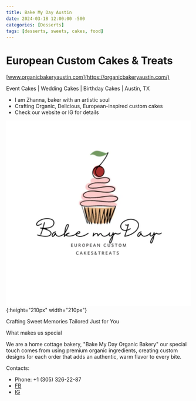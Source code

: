 ```yaml
---
title: Bake My Day Austin
date: 2024-03-18 12:00:00 -500
categories: [Desserts]
tags: [desserts, sweets, cakes, food]
---
```


# European Custom Cakes & Treats

[www.organicbakeryaustin.com](https://organicbakeryaustin.com/)

Event Cakes | Wedding Cakes | Birthday Cakes | Austin, TX

* I am Zhanna, baker with an artistic soul
* Crafting Organic, Delicious, European-inspired custom cakes
* Check our website or IG for details

![img-description](/images/bakemyday.jpg){:height="210px" width="210px"}

Crafting Sweet Memories Tailored Just for You

What makes us special

We are a home cottage bakery, "Bake My Day Organic Bakery" our special touch comes from using premium organic ingredients, creating custom designs for each order that adds an authentic, warm flavor to every bite.


Contacts:
* Phone: +1 (305) 326-22-87
* [FB](https://www.facebook.com/people/Bake-My-Day-Organic-Bakery/61552570276506/)
* [IG](https://www.instagram.com/bakemyday_austin/)
